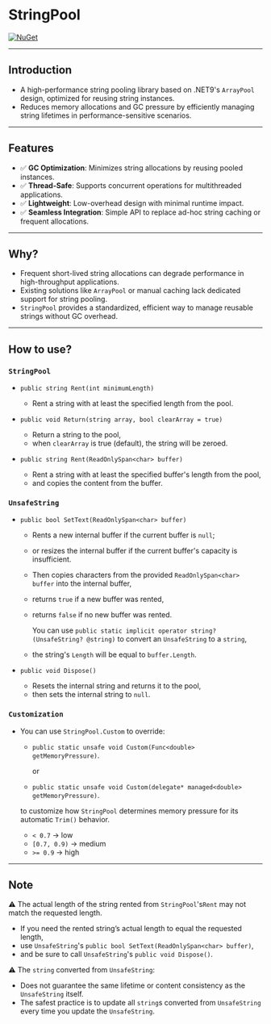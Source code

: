 # StringPool

[![NuGet](https://img.shields.io/nuget/v/StringPool.svg?style=flat-square)](https://www.nuget.org/packages/StringPool/)

---

## Introduction

- A high-performance string pooling library based on .NET9's `ArrayPool` design, optimized for reusing string instances.
- Reduces memory allocations and GC pressure by efficiently managing string lifetimes in performance-sensitive scenarios.

---

## Features

- ✅ **GC Optimization**: Minimizes string allocations by reusing pooled instances.
- ✅ **Thread-Safe**: Supports concurrent operations for multithreaded applications.
- ✅ **Lightweight**: Low-overhead design with minimal runtime impact.
- ✅ **Seamless Integration**: Simple API to replace ad-hoc string caching or frequent allocations.

---

## Why?

- Frequent short-lived string allocations can degrade performance in high-throughput applications.
- Existing solutions like `ArrayPool` or manual caching lack dedicated support for string pooling.
- `StringPool` provides a standardized, efficient way to manage reusable strings without GC overhead.

---

## How to use?

### `StringPool`

- `public string Rent(int minimumLength)`

  - Rent a string with at least the specified length from the pool.

- `public void Return(string array, bool clearArray = true)`

  - Return a string to the pool,
  - when `clearArray` is true (default), the string will be zeroed.

- `public string Rent(ReadOnlySpan<char> buffer)`

  - Rent a string with at least the specified buffer's length from the pool,
  - and copies the content from the buffer.

### `UnsafeString`

- `public bool SetText(ReadOnlySpan<char> buffer)`

  - Rents a new internal buffer if the current buffer is `null`;
  - or resizes the internal buffer if the current buffer's capacity is insufficient.
  - Then copies characters from the provided `ReadOnlySpan<char> buffer` into the internal buffer,
  - returns `true` if a new buffer was rented,
  - returns `false` if no new buffer was rented.

    You can use `public static implicit operator string?(UnsafeString? @string)` to convert an `UnsafeString` to a `string`,

  - the string's `Length` will be equal to `buffer.Length`.

- `public void Dispose()`

  - Resets the internal string and returns it to the pool,
  - then sets the internal string to `null`.

### `Customization`

- You can use `StringPool.Custom` to override:

  - `public static unsafe void Custom(Func<double> getMemoryPressure)`.

    or

  - `public static unsafe void Custom(delegate* managed<double> getMemoryPressure)`.

  to customize how `StringPool` determines memory pressure for its automatic `Trim()` behavior.

  - `< 0.7` -> low
  - `[0.7, 0.9)` -> medium
  - `>= 0.9` -> high

---

## Note

⚠️ The actual length of the string rented from `StringPool`'s`Rent` may not match the requested length.

- If you need the rented string’s actual length to equal the requested length,
- use `UnsafeString`'s `public bool SetText(ReadOnlySpan<char> buffer)`,
- and be sure to call `UnsafeString`'s `public void Dispose()`.

⚠️ The `string` converted from `UnsafeString`:

- Does not guarantee the same lifetime or content consistency as the `UnsafeString` itself.
- The safest practice is to update all `string`s converted from `UnsafeString` every time you update the `UnsafeString`.
